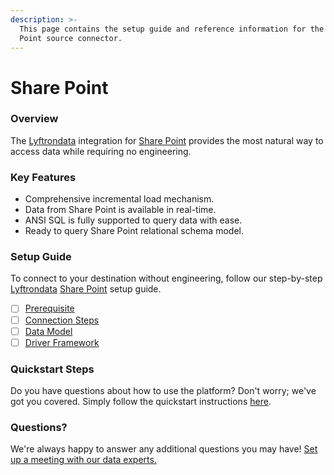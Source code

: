 ```yaml
---
description: >-
  This page contains the setup guide and reference information for the Share
  Point source connector.
---
```


# Share Point

### Overview

The [Lyftrondata](https://www.lyftrondata.com/) integration for [Share Point](None/) provides the most natural way to access data while requiring no engineering.

### Key Features

* Comprehensive incremental load mechanism.
* Data from Share Point is available in real-time.
* ANSI SQL is fully supported to query data with ease.
* Ready to query Share Point relational schema model.

### Setup Guide

To connect to your destination without engineering, follow our step-by-step [Lyftrondata](https://www.lyftrondata.com/) [Share Point](None/) setup guide.

* [ ] [Prerequisite](prerequisite.md)
* [ ] [Connection Steps](connection-steps.md)
* [ ] [Data Model](data-model/erd.md)
* [ ] [Driver Framework](driver-framework/)

### Quickstart Steps

Do you have questions about how to use the platform? Don't worry; we've got you covered. Simply follow the quickstart instructions [here](../../).

### Questions? <a href="#questions" id="questions"></a>

We're always happy to answer any additional questions you may have! [Set up a meeting with our data experts.](https://www.lyftrondata.com/book-a-meeting/)
